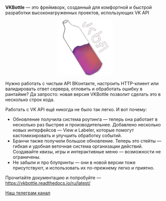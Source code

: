 **VKBottle** — это фреймворк, созданный для комфортной и быстрой разработки высоконагруженных проектов, использующих VK API

<center><img src="logo.png"></center>

Нужно работать с чистым API ВКонтакте, настроить HTTP-клиент или валидировать ответ сервера, отловить и обработать ошибку в рантайме? Да запросто: новая версия VKBottle позволит сделать это в несколько строк кода.

Работать с VK API ещё никогда не было так легко. И вот почему:
* Обновление получила система роутинга — теперь она работает в несколько раз быстрее и производительнее. Добавлено несколько новых интерфейсов — View и Labeler, которые помогут кастомизировать и улучшить обработку событий.
* Бранчи также получили большое обновление. Теперь это стейты — гибкая и удобная веточная система организации действий. Создавайте квизы, игры и интерактивные меню — возможности не ограничены.
* Не забыли и про блупринты — они в новой версии тоже присутствуют, и использовать их по-прежнему легко и приятно.

Прочитайте документацию и попробуйте — https://vkbottle.readthedocs.io/ru/latest/

[Наш телеграм канал](https://t.me/vkbottle)
